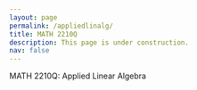 ```yaml
---
layout: page
permalink: /appliedlinalg/
title: MATH 2210Q
description: This page is under construction. 
nav: false
---
```


MATH 2210Q: Applied Linear Algebra
